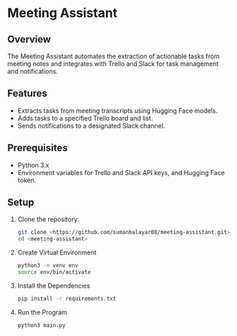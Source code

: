 # Meeting Assistant

## Overview

The Meeting Assistant automates the extraction of actionable tasks from meeting notes and integrates with Trello and Slack for task management and notifications.

## Features

- Extracts tasks from meeting transcripts using Hugging Face models.
- Adds tasks to a specified Trello board and list.
- Sends notifications to a designated Slack channel.

## Prerequisites

- Python 3.x
- Environment variables for Trello and Slack API keys, and Hugging Face token.

## Setup

1. Clone the repository:
   ```bash
   git clone <https://github.com/sumanbalayar08/meeting-assistant.git>
   cd <meeting-assistant>

2. Create Virtual Environment
   ```bash
   python3 -m venv env
   source env/bin/activate

3. Install the Dependencies
   ```bash
   pip install -r requirements.txt

4. Run the Program
   ```bash
   python3 main.py   